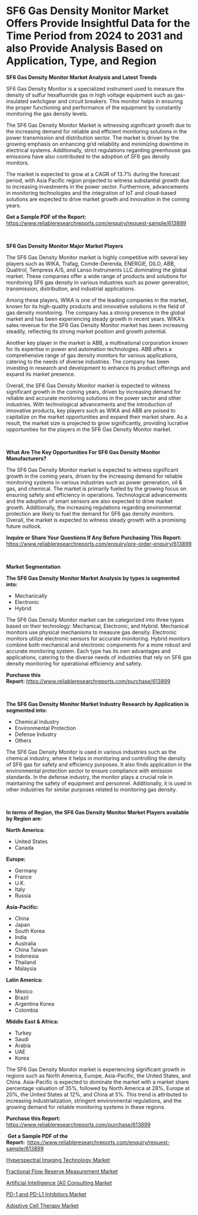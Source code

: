 <p><h1>SF6 Gas Density Monitor Market Offers Provide Insightful Data for the Time Period from 2024 to 2031 and also Provide Analysis Based on Application, Type, and Region</h1></p><p><strong>SF6 Gas Density Monitor Market Analysis and Latest Trends</strong></p>
<p><p>SF6 Gas Density Monitor is a specialized instrument used to measure the density of sulfur hexafluoride gas in high voltage equipment such as gas-insulated switchgear and circuit breakers. This monitor helps in ensuring the proper functioning and performance of the equipment by constantly monitoring the gas density levels.</p><p>The SF6 Gas Density Monitor Market is witnessing significant growth due to the increasing demand for reliable and efficient monitoring solutions in the power transmission and distribution sector. The market is driven by the growing emphasis on enhancing grid reliability and minimizing downtime in electrical systems. Additionally, strict regulations regarding greenhouse gas emissions have also contributed to the adoption of SF6 gas density monitors.</p><p>The market is expected to grow at a CAGR of 13.7% during the forecast period, with Asia Pacific region projected to witness substantial growth due to increasing investments in the power sector. Furthermore, advancements in monitoring technologies and the integration of IoT and cloud-based solutions are expected to drive market growth and innovation in the coming years.</p></p>
<p><strong>Get a Sample PDF of the Report:&nbsp;</strong> <a href="https://www.reliableresearchreports.com/enquiry/request-sample/613899">https://www.reliableresearchreports.com/enquiry/request-sample/613899</a></p>
<p>&nbsp;</p>
<p><strong>SF6 Gas Density Monitor Major Market Players</strong></p>
<p><p>The SF6 Gas Density Monitor market is highly competitive with several key players such as WIKA, Trafag, Comde-Derenda, ENERGIE, DILO, ABB, Qualitrol, Tempress A/S, and Lanso Instruments LLC dominating the global market. These companies offer a wide range of products and solutions for monitoring SF6 gas density in various industries such as power generation, transmission, distribution, and industrial applications.</p><p>Among these players, WIKA is one of the leading companies in the market, known for its high-quality products and innovative solutions in the field of gas density monitoring. The company has a strong presence in the global market and has been experiencing steady growth in recent years. WIKA's sales revenue for the SF6 Gas Density Monitor market has been increasing steadily, reflecting its strong market position and growth potential.</p><p>Another key player in the market is ABB, a multinational corporation known for its expertise in power and automation technologies. ABB offers a comprehensive range of gas density monitors for various applications, catering to the needs of diverse industries. The company has been investing in research and development to enhance its product offerings and expand its market presence.</p><p>Overall, the SF6 Gas Density Monitor market is expected to witness significant growth in the coming years, driven by increasing demand for reliable and accurate monitoring solutions in the power sector and other industries. With technological advancements and the introduction of innovative products, key players such as WIKA and ABB are poised to capitalize on the market opportunities and expand their market share. As a result, the market size is projected to grow significantly, providing lucrative opportunities for the players in the SF6 Gas Density Monitor market.</p></p>
<p>&nbsp;</p>
<p><strong>What Are The Key Opportunities For SF6 Gas Density Monitor Manufacturers?</strong></p>
<p><p>The SF6 Gas Density Monitor market is expected to witness significant growth in the coming years, driven by the increasing demand for reliable monitoring systems in various industries such as power generation, oil & gas, and chemical. The market is primarily fueled by the growing focus on ensuring safety and efficiency in operations. Technological advancements and the adoption of smart sensors are also expected to drive market growth. Additionally, the increasing regulations regarding environmental protection are likely to fuel the demand for SF6 gas density monitors. Overall, the market is expected to witness steady growth with a promising future outlook.</p></p>
<p><strong>Inquire or Share Your Questions If Any Before Purchasing This Report:</strong> <a href="https://www.reliableresearchreports.com/enquiry/pre-order-enquiry/613899">https://www.reliableresearchreports.com/enquiry/pre-order-enquiry/613899</a></p>
<p>&nbsp;</p>
<p><strong>Market Segmentation</strong></p>
<p><strong>The SF6 Gas Density Monitor Market Analysis by types is segmented into:</strong></p>
<p><ul><li>Mechanically</li><li>Electronic</li><li>Hybrid</li></ul></p>
<p><p>The SF6 Gas Density Monitor market can be categorized into three types based on their technology: Mechanical, Electronic, and Hybrid. Mechanical monitors use physical mechanisms to measure gas density. Electronic monitors utilize electronic sensors for accurate monitoring. Hybrid monitors combine both mechanical and electronic components for a more robust and accurate monitoring system. Each type has its own advantages and applications, catering to the diverse needs of industries that rely on SF6 gas density monitoring for operational efficiency and safety.</p></p>
<p><strong>Purchase this Report:&nbsp;</strong><a href="https://www.reliableresearchreports.com/purchase/613899">https://www.reliableresearchreports.com/purchase/613899</a></p>
<p>&nbsp;</p>
<p><strong>The SF6 Gas Density Monitor Market Industry Research by Application is segmented into:</strong></p>
<p><ul><li>Chemical Industry</li><li>Environmental Protection</li><li>Defense Industry</li><li>Others</li></ul></p>
<p><p>The SF6 Gas Density Monitor is used in various industries such as the chemical industry, where it helps in monitoring and controlling the density of SF6 gas for safety and efficiency purposes. It also finds application in the environmental protection sector to ensure compliance with emission standards. In the defense industry, the monitor plays a crucial role in maintaining the safety of equipment and personnel. Additionally, it is used in other industries for similar purposes related to monitoring gas density.</p></p>
<p>&nbsp;</p>
<p><strong>In terms of Region, the SF6 Gas Density Monitor Market Players available by Region are:</strong></p>
<p>
    <p> <strong> North America: </strong>
        <ul>
            <li>United States</li>
            <li>Canada</li>
        </ul>
        </p> 
    <p> <strong> Europe: </strong>
        <ul>
            <li>Germany</li>
            <li>France</li>
            <li>U.K.</li>
            <li>Italy</li>
            <li>Russia</li>
        </ul>
        </p> 
    <p> <strong> Asia-Pacific: </strong>
        <ul>
            <li>China</li>
            <li>Japan</li>
            <li>South Korea</li>
            <li>India</li>
            <li>Australia</li>
            <li>China Taiwan</li>
            <li>Indonesia</li>
            <li>Thailand</li>
            <li>Malaysia</li>
        </ul>
        </p> 
    <p> <strong> Latin America: </strong>
        <ul>
            <li>Mexico</li>
            <li>Brazil</li>
            <li>Argentina Korea</li>
            <li>Colombia</li>
        </ul>
        </p> 
    <p> <strong> Middle East & Africa: </strong>
        <ul>
            <li>Turkey</li>
            <li>Saudi</li>
            <li>Arabia</li>
            <li>UAE</li>
            <li>Korea</li>
        </ul>
    </p>
    </p>
<p><p>The SF6 Gas Density Monitor market is experiencing significant growth in regions such as North America, Europe, Asia-Pacific, the United States, and China. Asia-Pacific is expected to dominate the market with a market share percentage valuation of 35%, followed by North America at 28%, Europe at 20%, the United States at 12%, and China at 5%. This trend is attributed to increasing industrialization, stringent environmental regulations, and the growing demand for reliable monitoring systems in these regions.</p></p>
<p><strong>Purchase this Report: </strong><a href="https://www.reliableresearchreports.com/purchase/613899">https://www.reliableresearchreports.com/purchase/613899</a></p>
<p>&nbsp;<strong>Get a Sample PDF of the Report:&nbsp;&nbsp;</strong><a href="https://www.reliableresearchreports.com/enquiry/request-sample/613899">https://www.reliableresearchreports.com/enquiry/request-sample/613899</a></p>
<p><strong></strong></p>
<p><p><a href="https://medium.com/@megancarr666/hyperspectral-imaging-technology-market-analysis-its-cagr-market-segmentation-and-global-industry-4427d158eafb">Hyperspectral Imaging Technology Market</a></p><p><a href="https://medium.com/@megancarr666/fractional-flow-reserve-measurement-market-trends-forecast-and-competitive-analysis-to-2031-9842af70106f">Fractional Flow Reserve Measurement Market</a></p><p><a href="https://issuu.com/reportprime-2/docs/artificial-intelligence-ai-consulting-market-size-">Artificial Intelligence (AI) Consulting Market</a></p><p><a href="https://issuu.com/reportprime-2/docs/pd-1-and-pd-l1-inhibitors-market-size-2030.pptx">PD-1 and PD-L1 Inhibitors Market</a></p><p><a href="https://medium.com/@andrewgarza766/adoptive-cell-therapy-market-trends-and-market-analysis-forecasted-for-period-2024-2031-eb0118184f54">Adoptive Cell Therapy Market</a></p></p>